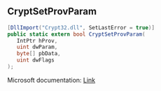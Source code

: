 ## CryptSetProvParam

```csharp
[DllImport("Crypt32.dll", SetLastError = true)]
public static extern bool CryptSetProvParam(
   IntPtr hProv,
   uint dwParam,
   byte[] pbData,
   uint dwFlags
);
```

Microsoft documentation: [Link](https://docs.microsoft.com/en-us/windows/win32/api/wincrypt/nf-wincrypt-cryptsetprovparam)

